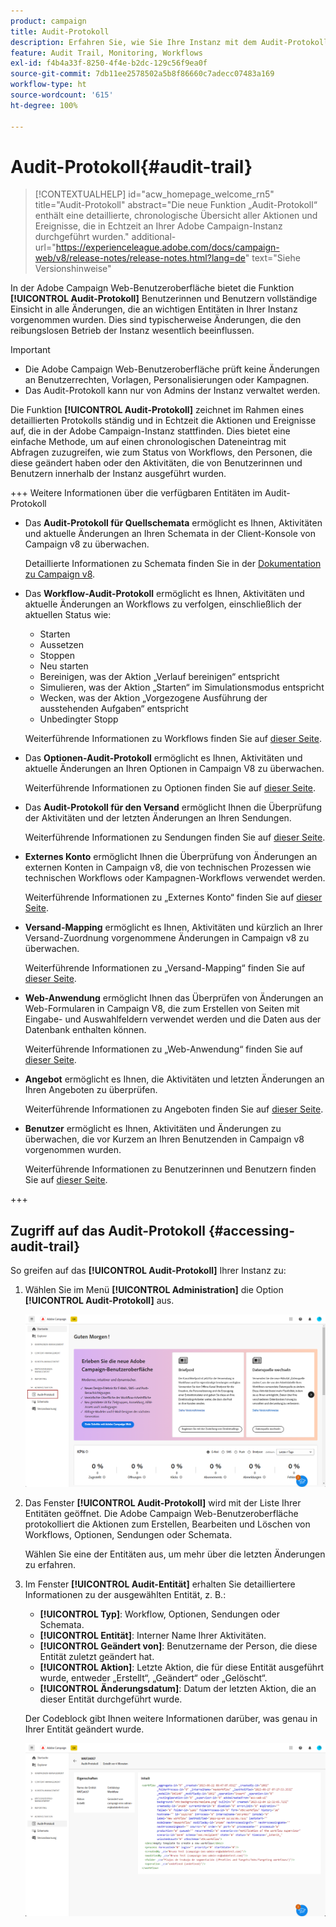 ```yaml
---
product: campaign
title: Audit-Protokoll
description: Erfahren Sie, wie Sie Ihre Instanz mit dem Audit-Protokoll von Campaign überwachen.
feature: Audit Trail, Monitoring, Workflows
exl-id: f4b4a33f-8250-4f4e-b2dc-129c56f9ea0f
source-git-commit: 7db11ee2578502a5b8f86660c7adecc07483a169
workflow-type: ht
source-wordcount: '615'
ht-degree: 100%

---
```


# Audit-Protokoll{#audit-trail}

>[!CONTEXTUALHELP]
>id="acw_homepage_welcome_rn5"
>title="Audit-Protokoll"
>abstract="Die neue Funktion „Audit-Protokoll“ enthält eine detaillierte, chronologische Übersicht aller Aktionen und Ereignisse, die in Echtzeit an Ihrer Adobe Campaign-Instanz durchgeführt wurden."
>additional-url="https://experienceleague.adobe.com/docs/campaign-web/v8/release-notes/release-notes.html?lang=de" text="Siehe Versionshinweise"


In der Adobe Campaign Web-Benutzeroberfläche bietet die Funktion **[!UICONTROL Audit-Protokoll]** Benutzerinnen und Benutzern vollständige Einsicht in alle Änderungen, die an wichtigen Entitäten in Ihrer Instanz vorgenommen wurden. Dies sind typischerweise Änderungen, die den reibungslosen Betrieb der Instanz wesentlich beeinflussen.

>[!IMPORTANT]
>
>* Die Adobe Campaign Web-Benutzeroberfläche prüft keine Änderungen an Benutzerrechten, Vorlagen, Personalisierungen oder Kampagnen.
>* Das Audit-Protokoll kann nur von Admins der Instanz verwaltet werden.

Die Funktion **[!UICONTROL Audit-Protokoll]** zeichnet im Rahmen eines detaillierten Protokolls ständig und in Echtzeit die Aktionen und Ereignisse auf, die in der Adobe Campaign-Instanz stattfinden. Dies bietet eine einfache Methode, um auf einen chronologischen Dateneintrag mit Abfragen zuzugreifen, wie zum Status von Workflows, den Personen, die diese geändert haben oder den Aktivitäten, die von Benutzerinnen und Benutzern innerhalb der Instanz ausgeführt wurden.

+++ Weitere Informationen über die verfügbaren Entitäten im Audit-Protokoll

* Das **Audit-Protokoll für Quellschemata** ermöglicht es Ihnen, Aktivitäten und aktuelle Änderungen an Ihren Schemata in der Client-Konsole von Campaign v8 zu überwachen.

  Detaillierte Informationen zu Schemata finden Sie in der [Dokumentation zu Campaign v8](https://experienceleague.adobe.com/de/docs/campaign/campaign-v8/developer/shemas-forms/schemas).

* Das **Workflow-Audit-Protokoll** ermöglicht es Ihnen, Aktivitäten und aktuelle Änderungen an Workflows zu verfolgen, einschließlich der aktuellen Status wie:

   * Starten
   * Aussetzen
   * Stoppen
   * Neu starten
   * Bereinigen, was der Aktion „Verlauf bereinigen“ entspricht
   * Simulieren, was der Aktion „Starten“ im Simulationsmodus entspricht
   * Wecken, was der Aktion „Vorgezogene Ausführung der ausstehenden Aufgaben“ entspricht
   * Unbedingter Stopp

  Weiterführende Informationen zu Workflows finden Sie auf [dieser Seite](../workflows/gs-workflows.md).

* Das **Optionen-Audit-Protokoll** ermöglicht es Ihnen, Aktivitäten und aktuelle Änderungen an Ihren Optionen in Campaign V8 zu überwachen.

  Weiterführende Informationen zu Optionen finden Sie auf [dieser Seite](https://experienceleague.adobe.com/de/docs/campaign-classic/using/installing-campaign-classic/appendices/configuring-campaign-options).

* Das **Audit-Protokoll für den Versand** ermöglicht Ihnen die Überprüfung der Aktivitäten und der letzten Änderungen an Ihren Sendungen.

  Weiterführende Informationen zu Sendungen finden Sie auf [dieser Seite](../msg/gs-deliveries.md).

* **Externes Konto** ermöglicht Ihnen die Überprüfung von Änderungen an externen Konten in Campaign v8, die von technischen Prozessen wie technischen Workflows oder Kampagnen-Workflows verwendet werden.

  Weiterführende Informationen zu „Externes Konto“ finden Sie auf [dieser Seite](https://experienceleague.adobe.com/de/docs/campaign/campaign-v8/config/configuration/external-accounts).

* **Versand-Mapping** ermöglicht es Ihnen, Aktivitäten und kürzlich an Ihrer Versand-Zuordnung vorgenommene Änderungen in Campaign v8 zu überwachen.

  Weiterführende Informationen zu „Versand-Mapping“ finden Sie auf [dieser Seite](https://experienceleague.adobe.com/de/docs/campaign/campaign-v8/audience/add-profiles/target-mappings).

* **Web-Anwendung** ermöglicht Ihnen das Überprüfen von Änderungen an Web-Formularen in Campaign V8, die zum Erstellen von Seiten mit Eingabe- und Auswahlfeldern verwendet werden und die Daten aus der Datenbank enthalten können.

  Weiterführende Informationen zu „Web-Anwendung“ finden Sie auf [dieser Seite](https://experienceleague.adobe.com/de/docs/campaign/campaign-v8/content/webapps).

* **Angebot** ermöglicht es Ihnen, die Aktivitäten und letzten Änderungen an Ihren Angeboten zu überprüfen.

  Weiterführende Informationen zu Angeboten finden Sie auf [dieser Seite](../msg/offers.md).

* **Benutzer** ermöglicht es Ihnen, Aktivitäten und Änderungen zu überwachen, die vor Kurzem an Ihren Benutzenden in Campaign v8 vorgenommen wurden.

  Weiterführende Informationen zu Benutzerinnen und Benutzern finden Sie auf [dieser Seite](https://experienceleague.adobe.com/de/docs/campaign/campaign-v8/offers/interaction-settings/interaction-operators).

+++

## Zugriff auf das Audit-Protokoll {#accessing-audit-trail}

So greifen auf das **[!UICONTROL Audit-Protokoll]** Ihrer Instanz zu:

1. Wählen Sie im Menü **[!UICONTROL Administration]** die Option **[!UICONTROL Audit-Protokoll]** aus.

   ![](assets/audit-trail-1.png)

1. Das Fenster **[!UICONTROL Audit-Protokoll]** wird mit der Liste Ihrer Entitäten geöffnet. Die Adobe Campaign Web-Benutzeroberfläche protokolliert die Aktionen zum Erstellen, Bearbeiten und Löschen von Workflows, Optionen, Sendungen oder Schemata.

   Wählen Sie eine der Entitäten aus, um mehr über die letzten Änderungen zu erfahren.

1. Im Fenster **[!UICONTROL Audit-Entität]** erhalten Sie detailliertere Informationen zu der ausgewählten Entität, z. B.:

   * **[!UICONTROL Typ]**: Workflow, Optionen, Sendungen oder Schemata.
   * **[!UICONTROL Entität]**: Interner Name Ihrer Aktivitäten.
   * **[!UICONTROL Geändert von]**: Benutzername der Person, die diese Entität zuletzt geändert hat.
   * **[!UICONTROL Aktion]**: Letzte Aktion, die für diese Entität ausgeführt wurde, entweder „Erstellt“, „Geändert“ oder „Gelöscht“.
   * **[!UICONTROL Änderungsdatum]**: Datum der letzten Aktion, die an dieser Entität durchgeführt wurde.

   Der Codeblock gibt Ihnen weitere Informationen darüber, was genau in Ihrer Entität geändert wurde.

   ![](assets/audit-trail-2.png)

